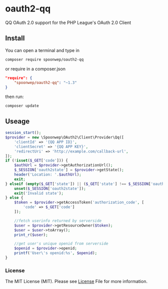 # oauth2-qq

QQ OAuth 2.0 support for the PHP League's OAuth 2.0 Client

## Install

You can open a terminal and type in
```shell
composer require spoonwep/oauth2-qq
```
or require in a composer.json
```json
"require": {
	"spoonwep/oauth2-qq": "~1.3"
}
```
then run:
```shell
composer update
```

## Useage

```php
session_start();
$provider = new \Spoonwep\OAuth2\Client\Provider\Qq([
	'clientId' => '{QQ APP ID}',
	'clientSecret' => '{QQ APP KEY}',
	'redirectUri' => 'http://example.com/callback-url',
]);
if (!isset($_GET['code'])) {
	$authUrl = $provider->getAuthorizationUrl();
	$_SESSION['oauth2state'] = $provider->getState();
	header('Location: '.$authUrl);
	exit;
} elseif (empty($_GET['state']) || ($_GET['state'] !== $_SESSION['oauth2state'])) {
	unset($_SESSION['oauth2state']);
	exit('Invalid state');
} else {
	$token = $provider->getAccessToken('authorization_code', [
		'code' => $_GET['code']
	]);

	//fetch userinfo returned by serverside
    $user = $provider->getResourceOwner($token);
    $user = $user->toArray();
    print_r($user);

    //get user's unique openid from serverside
    $openid = $provider->openid;
    printf('User\'s openid:%s', $openid);
}
```

### License

The MIT License (MIT). Please see [License](https://github.com/spoonwep/oauth2-qq/blob/master/LICENSE.txt) File for more information.
